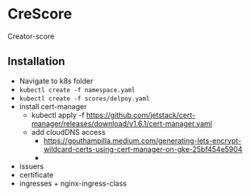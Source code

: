 # CreScore
Creator-score

## Installation
* Navigate to k8s folder
* `kubectl create -f namespace.yaml`
* `kubectl create -f scores/delpoy.yaml`
* install cert-manager
  * kubectl apply -f https://github.com/jetstack/cert-manager/releases/download/v1.6.1/cert-manager.yaml
  * add cloudDNS access
    * https://gouthampilla.medium.com/generating-lets-encrypt-wildcard-certs-using-cert-manager-on-gke-25bf454e5904
    * 
* issuers
* certificate
* ingresses + nginx-ingress-class
